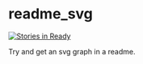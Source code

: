 readme_svg
==========

[![Stories in Ready](https://badge.waffle.io/waffleio/waffle.io.png)](http://waffle.io/waffleio/waffle.io)

Try and get an svg graph in a readme.
